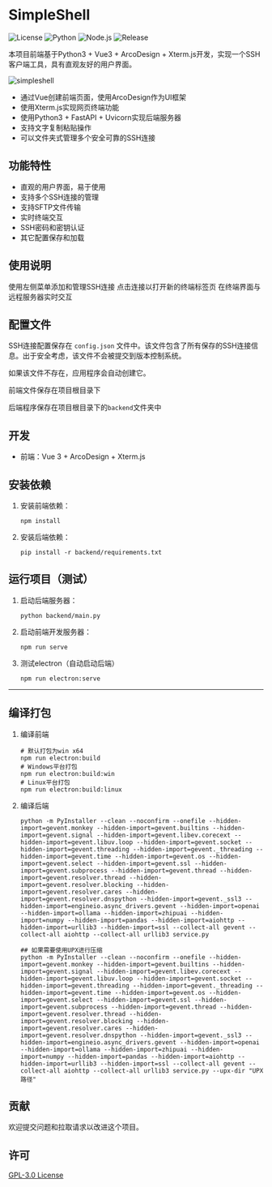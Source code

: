 # SimpleShell

![License](https://img.shields.io/badge/license-GPL3.0-green.svg)
![Python](https://img.shields.io/badge/python-3.12.7-blue.svg)
![Node.js](https://img.shields.io/badge/node-v22.11.0-green.svg)
![Release](https://img.shields.io/github/v/release/funkpopo/simpleshell)

本项目前端基于Python3 + Vue3 + ArcoDesign + Xterm.js开发，实现一个SSH客户端工具，具有直观友好的用户界面。

![simpleshell](https://github.com/user-attachments/assets/ec5a637d-34a1-46f1-97c0-b08266be473b)

- 通过Vue创建前端页面，使用ArcoDesign作为UI框架
- 使用Xterm.js实现网页终端功能
- 使用Python3 + FastAPI + Uvicorn实现后端服务器
- 支持文字复制粘贴操作
- 可以文件夹式管理多个安全可靠的SSH连接

## 功能特性
- 直观的用户界面，易于使用
- 支持多个SSH连接的管理
- 支持SFTP文件传输
- 实时终端交互
- SSH密码和密钥认证
- 其它配置保存和加载

## 使用说明
使用左侧菜单添加和管理SSH连接
点击连接以打开新的终端标签页
在终端界面与远程服务器实时交互

## 配置文件

SSH连接配置保存在 `config.json` 文件中。该文件包含了所有保存的SSH连接信息。出于安全考虑，该文件不会被提交到版本控制系统。

如果该文件不存在，应用程序会自动创建它。

前端文件保存在项目根目录下

后端程序保存在项目根目录下的`backend`文件夹中

## 开发

- 前端：Vue 3 + ArcoDesign + Xterm.js

## 安装依赖

1. 安装前端依赖：
   ```
   npm install
   ```

2. 安装后端依赖：
   ```
   pip install -r backend/requirements.txt
   ```

## 运行项目（测试）

1. 启动后端服务器：
   ```
   python backend/main.py
   ```

2. 启动前端开发服务器：
   ```
   npm run serve
   ```

3. 测试electron（自动启动后端）
   ```
   npm run electron:serve
   ```

---

## 编译打包

1. 编译前端
   ```
   # 默认打包为win x64
   npm run electron:build
   # Windows平台打包
   npm run electron:build:win
   # Linux平台打包
   npm run electron:build:linux
   ```

2. 编译后端
   ```
   python -m PyInstaller --clean --noconfirm --onefile --hidden-import=gevent.monkey --hidden-import=gevent.builtins --hidden-import=gevent.signal --hidden-import=gevent.libev.corecext --hidden-import=gevent.libuv.loop --hidden-import=gevent.socket --hidden-import=gevent.threading --hidden-import=gevent._threading --hidden-import=gevent.time --hidden-import=gevent.os --hidden-import=gevent.select --hidden-import=gevent.ssl --hidden-import=gevent.subprocess --hidden-import=gevent.thread --hidden-import=gevent.resolver.thread --hidden-import=gevent.resolver.blocking --hidden-import=gevent.resolver.cares --hidden-import=gevent.resolver.dnspython --hidden-import=gevent._ssl3 --hidden-import=engineio.async_drivers.gevent --hidden-import=openai --hidden-import=ollama --hidden-import=zhipuai --hidden-import=numpy --hidden-import=pandas --hidden-import=aiohttp --hidden-import=urllib3 --hidden-import=ssl --collect-all gevent --collect-all aiohttp --collect-all urllib3 service.py

   ## 如果需要使用UPX进行压缩
   python -m PyInstaller --clean --noconfirm --onefile --hidden-import=gevent.monkey --hidden-import=gevent.builtins --hidden-import=gevent.signal --hidden-import=gevent.libev.corecext --hidden-import=gevent.libuv.loop --hidden-import=gevent.socket --hidden-import=gevent.threading --hidden-import=gevent._threading --hidden-import=gevent.time --hidden-import=gevent.os --hidden-import=gevent.select --hidden-import=gevent.ssl --hidden-import=gevent.subprocess --hidden-import=gevent.thread --hidden-import=gevent.resolver.thread --hidden-import=gevent.resolver.blocking --hidden-import=gevent.resolver.cares --hidden-import=gevent.resolver.dnspython --hidden-import=gevent._ssl3 --hidden-import=engineio.async_drivers.gevent --hidden-import=openai --hidden-import=ollama --hidden-import=zhipuai --hidden-import=numpy --hidden-import=pandas --hidden-import=aiohttp --hidden-import=urllib3 --hidden-import=ssl --collect-all gevent --collect-all aiohttp --collect-all urllib3 service.py --upx-dir "UPX路径"
   ```

## 贡献

欢迎提交问题和拉取请求以改进这个项目。

## 许可

[GPL-3.0 License](LICENSE)
